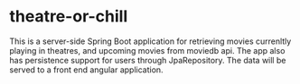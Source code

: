 # theatre-or-chill
This is a server-side Spring Boot application for retrieving movies currenltly playing in theatres, and upcoming movies from moviedb api. The app also has persistence support for 
users through JpaRepository. The data will be served to a front end angular application.
